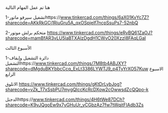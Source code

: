 هنا تم عمل المهام التالية

1-تشغيل سيرفو ماتورhttps://www.tinkercad.com/things/6aX01KvYc7Z?sharecode=AKkRkGCj1RiuGru5A_qxOSpjelf7ncpSsuPs7-52nbQ

2-متحكم برلش موتور https://www.tinkercad.com/things/eRyBQ61ZaOJ?sharecode=mamBfAR3vLU5laBTXAlzDgdH1CWvO20XzzI8FAqLGaI


الأسبوع الثالث

1-دائرة التشغيل وإيقاف التشغيلhttps://www.tinkercad.com/things/7M8tb4ABJXY?sharecode=dMgduBKYbbcCcq_ExLt3386LYWTJ9_p4TyYrXO57Kuw
الاسبوع الرابع

الانلوق https://www.tinkercad.com/things/gKtDrLybJog?sharecode=vZk_T7xSsbPU7mygQIccKcRcDXow2cOwwsdZcQQpo-k

الدجتلhttps://www.tinkercad.com/things/4H6tWe87DCh?sharecode=K9vJQgoEw9x7yGHuUr_yCGbzAz7fw7tWqjtFIAdb3Zs
